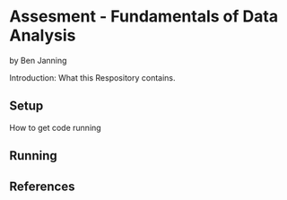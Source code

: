 # Assesment - Fundamentals of Data Analysis

by Ben Janning

Introduction: What this Respository contains.

## Setup

How to get code running

## Running

## References
